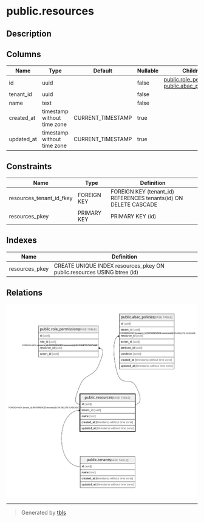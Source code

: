 # public.resources

## Description

## Columns

| Name | Type | Default | Nullable | Children | Parents | Comment |
| ---- | ---- | ------- | -------- | -------- | ------- | ------- |
| id | uuid |  | false | [public.role_permissions](public.role_permissions.md) [public.abac_policies](public.abac_policies.md) |  |  |
| tenant_id | uuid |  | false |  | [public.tenants](public.tenants.md) |  |
| name | text |  | false |  |  |  |
| created_at | timestamp without time zone | CURRENT_TIMESTAMP | true |  |  |  |
| updated_at | timestamp without time zone | CURRENT_TIMESTAMP | true |  |  |  |

## Constraints

| Name | Type | Definition |
| ---- | ---- | ---------- |
| resources_tenant_id_fkey | FOREIGN KEY | FOREIGN KEY (tenant_id) REFERENCES tenants(id) ON DELETE CASCADE |
| resources_pkey | PRIMARY KEY | PRIMARY KEY (id) |

## Indexes

| Name | Definition |
| ---- | ---------- |
| resources_pkey | CREATE UNIQUE INDEX resources_pkey ON public.resources USING btree (id) |

## Relations

![er](public.resources.svg)

---

> Generated by [tbls](https://github.com/k1LoW/tbls)
